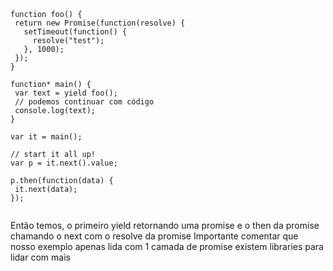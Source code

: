 <pre>
    <code class="hljs" data-trim data-noescape data-line-numbers="2,4,10,18,21">
function foo() {
 return new Promise(function(resolve) {
   setTimeout(function() {
     resolve("test");
   }, 1000);
 });
}

function* main() {
 var text = yield foo();
 // podemos continuar com código
 console.log(text);
}

var it = main();

// start it all up!
var p = it.next().value;

p.then(function(data) {
 it.next(data);
}); 
    </code>
</pre>
<aside class="notes">
    Então temos, o primeiro yield retornando uma promise
    e o then da promise chamando o next com o resolve da promise
    Importante comentar que nosso exemplo apenas lida com 1 camada de promise
    existem libraries para lidar com mais
</aside>